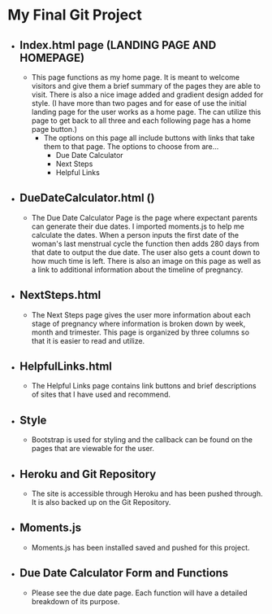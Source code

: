 # My Final Git Project
* Index.html page (LANDING PAGE AND HOMEPAGE)
    -
   + This page functions as my home page.  It is meant to welcome visitors and give them a brief summary of the pages they are able to visit.  There is also a nice image added and gradient design added for style. (I have more than two pages and for ease of use the initial landing page for the user works as a home page.  The can utilize this page to get back to all three and each following page has a home page button.)
        - The options on this page all include buttons with links that take them to that page.  The options to choose from are...
            + Due Date Calculator
            + Next Steps
            + Helpful Links
* DueDateCalculator.html ()
    -
    + The Due Date Calculator Page is the page where expectant parents can generate their due dates. I imported moments.js to help me calculate the dates.  When a person inputs the first date of the woman's last menstrual cycle the function then adds 280 days from that date to output the due date. The user also gets a count down to how much time is left.  There is also an image on this page as well as a link to additional information about the timeline of pregnancy.  

* NextSteps.html
    -
   + The Next Steps page gives the user more information about each stage of pregnancy where information is broken down by week, month and trimester.  This page is organized by three columns so that it is easier to read and utilize.

* HelpfulLinks.html
    -
   + The Helpful Links page contains link buttons and brief descriptions of sites that I have used and recommend. 
   
* Style 
    -
    + Bootstrap is used for styling and the callback can be found on the pages that are viewable for the user.
  
* Heroku and Git Repository
    -
    + The site is accessible through Heroku and has been pushed through. It is also backed up on the Git Repository.
    
* Moments.js
    - 
    + Moments.js has been installed saved and pushed for this project.
    
* Due Date Calculator Form and Functions
    -
    + Please see the due date page.  Each function will have a detailed breakdown of its purpose. 